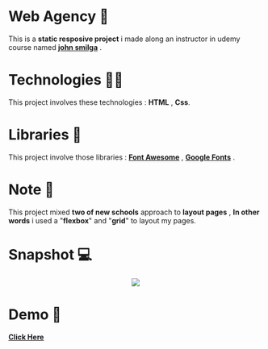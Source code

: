 # Web Agency :office:

This is a **static resposive project** i made along an instructor in udemy course named [**john smilga**](https://johnsmilga.com) .

# Technologies :technologist:

This project involves these technologies : **HTML** , **Css**.

# Libraries :art:

This project involve those libraries : **[Font Awesome](https://fontawesome.com/)** , **[Google Fonts](https://fonts.google.com/)** .

# Note :slightly_smiling_face:

This project mixed **two of new schools** approach to **layout pages** , **In other words** i used a "**flexbox**" and "**grid**" to layout my pages.

# Snapshot :computer:

<p align="center"><img src="https://i.ibb.co/7X1TDnw/screencapture-127-0-0-1-5500-HTML-index-html-2023-05-04-14-29-45.png" /></p>

# Demo :rocket:

**[Click Here](https://nader-cs.github.io/web-agency/HTML/index.html)**
